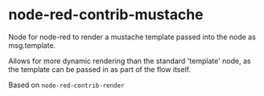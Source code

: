 # node-red-contrib-mustache
Node for node-red to render a mustache template passed into the node as msg.template. 

Allows for more dynamic rendering than the standard 'template' node, as the template can be passed in as part of the flow itself.

Based on `node-red-contrib-render`
